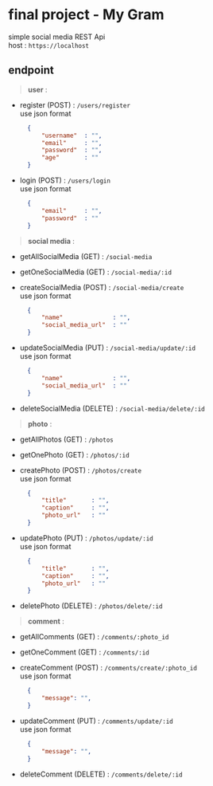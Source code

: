 # final project - My Gram

simple social media REST Api \
host : ``` https://localhost ```

## endpoint 

>**user** :
- register (POST) : ```/users/register``` \
  use json format  
  ```json
    {
        "username"  : "",
        "email"     : "",
        "password"  : "",
        "age"       : ""
    }
  ```
- login (POST) : ```/users/login``` \
  use json format  
  ```json
    {
        "email"     : "",
        "password"  : ""
    }
  ```

>**social media** : 
- getAllSocialMedia (GET) : ``` /social-media  ```
- getOneSocialMedia (GET) : ``` /social-media/:id  ```
- createSocialMedia (POST) : ``` /social-media/create ``` \
use json format  
  ```json
    {
        "name"              : "",
        "social_media_url"  : ""
    }
  ```

- updateSocialMedia (PUT) : ``` /social-media/update/:id  ```\
use json format  
  ```json
    {
        "name"              : "",
        "social_media_url"  : ""
    }
  ```
- deleteSocialMedia (DELETE) : ``` /social-media/delete/:id  ```

>**photo** : 
- getAllPhotos (GET) : ``` /photos  ```
- getOnePhoto (GET) : ``` /photos/:id  ```
- createPhoto (POST) : ``` /photos/create ``` \
use json format  
  ```json
    {
        "title"       : "",
        "caption"     : "",
        "photo_url"   : ""
    }
  ```

- updatePhoto (PUT) : ``` /photos/update/:id  ```\
use json format  
  ```json
    {
        "title"       : "",
        "caption"     : "",
        "photo_url"   : ""
    }
  ```
- deletePhoto (DELETE) : ``` /photos/delete/:id  ```


>**comment** : 
- getAllComments (GET) : ``` /comments/:photo_id  ```
- getOneComment (GET) : ``` /comments/:id  ```
- createComment (POST) : ``` /comments/create/:photo_id ``` \
use json format  
  ```json
    {
        "message": "",
    }
  ```

- updateComment (PUT) : ``` /comments/update/:id  ```\
use json format  
  ```json
    {
        "message": "",
    }
  ```
- deleteComment (DELETE) : ``` /comments/delete/:id  ```





  
 
